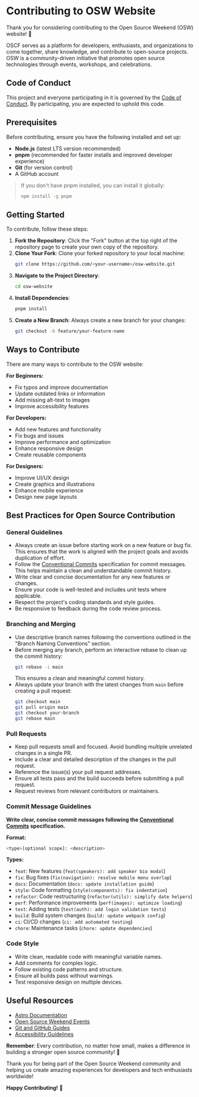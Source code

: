 # Contributing to OSW Website

Thank you for considering contributing to the Open Source Weekend (OSW) website! 🎉

OSCF serves as a platform for developers, enthusiasts, and organizations to come together, share knowledge, and contribute to open-source projects. OSW is a community-driven initiative that promotes open source technologies through events, workshops, and celebrations.

## Code of Conduct

This project and everyone participating in it is governed by the [Code of Conduct](CODE_OF_CONDUCT.md). By participating, you are expected to uphold this code.

## Prerequisites

Before contributing, ensure you have the following installed and set up:

- **Node.js** (latest LTS version recommended)
- **pnpm** (recommended for faster installs and improved developer experience)
- **Git** (for version control)
- A GitHub account

> If you don't have pnpm installed, you can install it globally:
>
> ```bash
> npm install -g pnpm
> ```

## Getting Started

To contribute, follow these steps:

1. **Fork the Repository**: Click the "Fork" button at the top right of the repository page to create your own copy of the repository.
2. **Clone Your Fork**: Clone your forked repository to your local machine:
   ```bash
   git clone https://github.com/<your-username>/osw-website.git
   ```
3. **Navigate to the Project Directory**:
   ```bash
   cd osw-website
   ```
4. **Install Dependencies**:
   ```bash
   pnpm install
   ```
5. **Create a New Branch**: Always create a new branch for your changes:
   ```bash
   git checkout -b feature/your-feature-name
   ```

## Ways to Contribute

There are many ways to contribute to the OSW website:

**For Beginners:**

- Fix typos and improve documentation
- Update outdated links or information
- Add missing alt-text to images
- Improve accessibility features

**For Developers:**

- Add new features and functionality
- Fix bugs and issues
- Improve performance and optimization
- Enhance responsive design
- Create reusable components

**For Designers:**

- Improve UI/UX design
- Create graphics and illustrations
- Enhance mobile experience
- Design new page layouts

## Best Practices for Open Source Contribution

### General Guidelines

- Always create an issue before starting work on a new feature or bug fix. This ensures that the work is aligned with the project goals and avoids duplication of effort.
- Follow the [Conventional Commits](https://www.conventionalcommits.org/en/v1.0.0/) specification for commit messages. This helps maintain a clean and understandable commit history.
- Write clear and concise documentation for any new features or changes.
- Ensure your code is well-tested and includes unit tests where applicable.
- Respect the project's coding standards and style guides.
- Be responsive to feedback during the code review process.

### Branching and Merging

- Use descriptive branch names following the conventions outlined in the "Branch Naming Conventions" section.
- Before merging any branch, perform an interactive rebase to clean up the commit history:
  ```bash
  git rebase -i main
  ```
  This ensures a clean and meaningful commit history.
- Always update your branch with the latest changes from `main` before creating a pull request:
  ```bash
  git checkout main
  git pull origin main
  git checkout your-branch
  git rebase main
  ```

### Pull Requests

- Keep pull requests small and focused. Avoid bundling multiple unrelated changes in a single PR.
- Include a clear and detailed description of the changes in the pull request.
- Reference the issue(s) your pull request addresses.
- Ensure all tests pass and the build succeeds before submitting a pull request.
- Request reviews from relevant contributors or maintainers.

### Commit Message Guidelines

**Write clear, concise commit messages following the [Conventional Commits](https://www.conventionalcommits.org/en/v1.0.0/) specification.**

**Format:**

```bash
<type>[optional scope]: <description>
```

**Types:**

- `feat`: New features (`feat(speakers): add speaker bio modal`)
- `fix`: Bug fixes (`fix(navigation): resolve mobile menu overlap`)
- `docs`: Documentation (`docs: update installation guide`)
- `style`: Code formatting (`style(components): fix indentation`)
- `refactor`: Code restructuring (`refactor(utils): simplify date helpers`)
- `perf`: Performance improvements (`perf(images): optimize loading`)
- `test`: Adding tests (`test(auth): add login validation tests`)
- `build`: Build system changes (`build: update webpack config`)
- `ci`: CI/CD changes (`ci: add automated testing`)
- `chore`: Maintenance tasks (`chore: update dependencies`)

### Code Style

- Write clean, readable code with meaningful variable names.
- Add comments for complex logic.
- Follow existing code patterns and structure.
- Ensure all builds pass without warnings.
- Test responsive design on multiple devices.

## Useful Resources

- [Astro Documentation](https://docs.astro.build/)
- [Open Source Weekend Events](https://osd.opensourceweekend.org)
- [Git and GitHub Guides](https://guides.github.com/)
- [Accessibility Guidelines](https://www.w3.org/WAI/WCAG21/quickref/)

**Remember**: Every contribution, no matter how small, makes a difference in building a stronger open source community! 🚀

Thank you for being part of the Open Source Weekend community and helping us create amazing experiences for developers and tech enthusiasts worldwide!

**Happy Contributing!** 🚀
